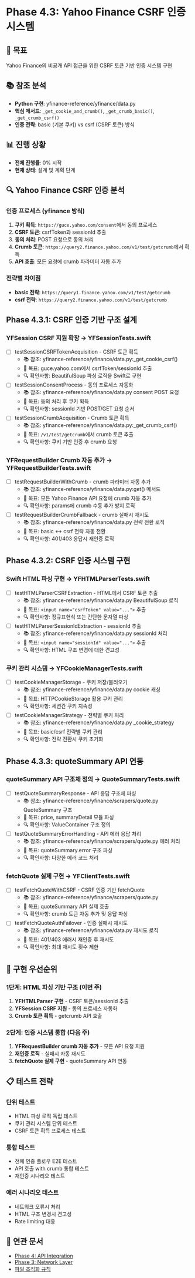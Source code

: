# Phase 4.3: Yahoo Finance CSRF 인증 시스템

## 🎯 목표
Yahoo Finance의 비공개 API 접근을 위한 CSRF 토큰 기반 인증 시스템 구현

## 📚 참조 분석
- **Python 구현**: yfinance-reference/yfinance/data.py
- **핵심 메서드**: `_get_cookie_and_crumb()`, `_get_crumb_basic()`, `_get_crumb_csrf()`
- **인증 전략**: basic (기본 쿠키) vs csrf (CSRF 토큰) 방식

## 📊 진행 상황
- **전체 진행률**: 0% 시작
- **현재 상태**: 설계 및 계획 단계

## 🔍 Yahoo Finance CSRF 인증 분석

### 인증 프로세스 (yfinance 방식)
1. **쿠키 획득**: `https://guce.yahoo.com/consent`에서 동의 프로세스
2. **CSRF 토큰**: csrfToken과 sessionId 추출 
3. **동의 처리**: POST 요청으로 동의 처리
4. **Crumb 토큰**: `https://query2.finance.yahoo.com/v1/test/getcrumb`에서 획득
5. **API 호출**: 모든 요청에 crumb 파라미터 자동 추가

### 전략별 차이점
- **basic 전략**: `https://query1.finance.yahoo.com/v1/test/getcrumb`
- **csrf 전략**: `https://query2.finance.yahoo.com/v1/test/getcrumb`

## Phase 4.3.1: CSRF 인증 기반 구조 설계

### YFSession CSRF 지원 확장 → YFSessionTests.swift
- [ ] testSessionCSRFTokenAcquisition - CSRF 토큰 획득
  - 📚 참조: yfinance-reference/yfinance/data.py:_get_cookie_csrf()
  - 🎯 목표: guce.yahoo.com에서 csrfToken/sessionId 추출
  - 🔍 확인사항: BeautifulSoup 파싱 로직을 Swift로 구현
- [ ] testSessionConsentProcess - 동의 프로세스 자동화
  - 📚 참조: yfinance-reference/yfinance/data.py consent POST 요청
  - 🎯 목표: 동의 처리 후 쿠키 획득
  - 🔍 확인사항: sessionId 기반 POST/GET 요청 순서
- [ ] testSessionCrumbAcquisition - Crumb 토큰 획득
  - 📚 참조: yfinance-reference/yfinance/data.py:_get_crumb_csrf()
  - 🎯 목표: `/v1/test/getcrumb`에서 crumb 토큰 추출
  - 🔍 확인사항: 쿠키 기반 인증 후 crumb 요청

### YFRequestBuilder Crumb 자동 추가 → YFRequestBuilderTests.swift
- [ ] testRequestBuilderWithCrumb - crumb 파라미터 자동 추가
  - 📚 참조: yfinance-reference/yfinance/data.py:get() 메서드
  - 🎯 목표: 모든 Yahoo Finance API 요청에 crumb 자동 추가
  - 🔍 확인사항: params에 crumb 수동 추가 방지 로직
- [ ] testRequestBuilderCrumbFallback - crumb 실패시 재시도
  - 📚 참조: yfinance-reference/yfinance/data.py 전략 전환 로직
  - 🎯 목표: basic ↔ csrf 전략 자동 전환
  - 🔍 확인사항: 401/403 응답시 재인증 로직

## Phase 4.3.2: CSRF 인증 시스템 구현

### Swift HTML 파싱 구현 → YFHTMLParserTests.swift
- [ ] testHTMLParserCSRFExtraction - HTML에서 CSRF 토큰 추출
  - 📚 참조: yfinance-reference/yfinance/data.py BeautifulSoup 로직
  - 🎯 목표: `<input name="csrfToken" value="...">` 추출
  - 🔍 확인사항: 정규표현식 또는 간단한 문자열 파싱
- [ ] testHTMLParserSessionIdExtraction - sessionId 추출
  - 📚 참조: yfinance-reference/yfinance/data.py sessionId 처리
  - 🎯 목표: `<input name="sessionId" value="...">` 추출
  - 🔍 확인사항: HTML 구조 변경에 대한 견고성

### 쿠키 관리 시스템 → YFCookieManagerTests.swift
- [ ] testCookieManagerStorage - 쿠키 저장/불러오기
  - 📚 참조: yfinance-reference/yfinance/data.py cookie 캐싱
  - 🎯 목표: HTTPCookieStorage 활용 쿠키 관리
  - 🔍 확인사항: 세션간 쿠키 지속성
- [ ] testCookieManagerStrategy - 전략별 쿠키 처리
  - 📚 참조: yfinance-reference/yfinance/data.py _cookie_strategy
  - 🎯 목표: basic/csrf 전략별 쿠키 관리
  - 🔍 확인사항: 전략 전환시 쿠키 초기화

## Phase 4.3.3: quoteSummary API 연동

### quoteSummary API 구조체 정의 → QuoteSummaryTests.swift  
- [ ] testQuoteSummaryResponse - API 응답 구조체 파싱
  - 📚 참조: yfinance-reference/yfinance/scrapers/quote.py QuoteSummary 구조
  - 🎯 목표: price, summaryDetail 모듈 파싱
  - 🔍 확인사항: ValueContainer<T> 구조 정의
- [ ] testQuoteSummaryErrorHandling - API 에러 응답 처리
  - 📚 참조: yfinance-reference/yfinance/scrapers/quote.py 에러 처리
  - 🎯 목표: quoteSummary.error 구조 파싱
  - 🔍 확인사항: 다양한 에러 코드 처리

### fetchQuote 실제 구현 → YFClientTests.swift
- [ ] testFetchQuoteWithCSRF - CSRF 인증 기반 fetchQuote
  - 📚 참조: yfinance-reference/yfinance/scrapers/quote.py
  - 🎯 목표: quoteSummary API 실제 호출
  - 🔍 확인사항: crumb 토큰 자동 추가 및 응답 파싱
- [ ] testFetchQuoteAuthFailover - 인증 실패시 재시도
  - 📚 참조: yfinance-reference/yfinance/data.py 재시도 로직
  - 🎯 목표: 401/403 에러시 재인증 후 재시도
  - 🔍 확인사항: 최대 재시도 횟수 제한

## 🚧 구현 우선순위

### 1단계: HTML 파싱 기반 구조 (이번 주)
1. **YFHTMLParser 구현** - CSRF 토큰/sessionId 추출
2. **YFSession CSRF 지원** - 동의 프로세스 자동화
3. **Crumb 토큰 획득** - getcrumb API 호출

### 2단계: 인증 시스템 통합 (다음 주)  
1. **YFRequestBuilder crumb 자동 추가** - 모든 API 요청 지원
2. **재인증 로직** - 실패시 자동 재시도
3. **fetchQuote 실제 구현** - quoteSummary API 연동

## 📋 테스트 전략

### 단위 테스트
- HTML 파싱 로직 독립 테스트
- 쿠키 관리 시스템 단위 테스트  
- CSRF 토큰 획득 프로세스 테스트

### 통합 테스트
- 전체 인증 플로우 E2E 테스트
- API 호출 with crumb 통합 테스트
- 재인증 시나리오 테스트

### 에러 시나리오 테스트
- 네트워크 오류시 처리
- HTML 구조 변경시 견고성
- Rate limiting 대응

## 🔗 연관 문서
- [Phase 4: API Integration](phase4-api-integration.md)
- [Phase 3: Network Layer](phase3-network.md)
- [파일 조직화 규칙](file-organization.md)